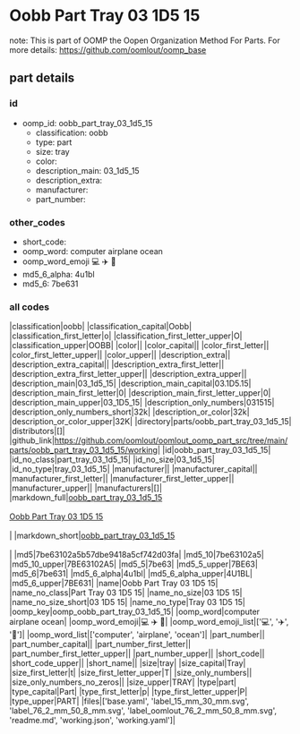 # Oobb Part Tray 03 1D5 15  

note: This is part of OOMP the Oopen Organization Method For Parts. For more details: https://github.com/oomlout/oomp_base

##  part details





### id
* oomp_id: oobb_part_tray_03_1d5_15
  * classification: oobb
  * type: part
  * size: tray
  * color: 
  * description_main: 03_1d5_15
  * description_extra: 
  * manufacturer: 
  * part_number: 

### other_codes
* short_code: 
* oomp_word: computer airplane ocean
* oomp_word_emoji :computer: :airplane: :ocean:
* md5_6_alpha: 4u1bl
* md5_6: 7be631

### all codes 
|classification|oobb|
|classification_capital|Oobb|
|classification_first_letter|o|
|classification_first_letter_upper|O|
|classification_upper|OOBB|
|color||
|color_capital||
|color_first_letter||
|color_first_letter_upper||
|color_upper||
|description_extra||
|description_extra_capital||
|description_extra_first_letter||
|description_extra_first_letter_upper||
|description_extra_upper||
|description_main|03_1d5_15|
|description_main_capital|03.1D5.15|
|description_main_first_letter|0|
|description_main_first_letter_upper|0|
|description_main_upper|03_1D5_15|
|description_only_numbers|031515|
|description_only_numbers_short|32k|
|description_or_color|32k|
|description_or_color_upper|32K|
|directory|parts/oobb_part_tray_03_1d5_15|
|distributors|[]|
|github_link|https://github.com/oomlout/oomlout_oomp_part_src/tree/main/parts/oobb_part_tray_03_1d5_15/working|
|id|oobb_part_tray_03_1d5_15|
|id_no_class|part_tray_03_1d5_15|
|id_no_size|03_1d5_15|
|id_no_type|tray_03_1d5_15|
|manufacturer||
|manufacturer_capital||
|manufacturer_first_letter||
|manufacturer_first_letter_upper||
|manufacturer_upper||
|manufacturers|[]|
|markdown_full|[oobb_part_tray_03_1d5_15](https://github.com/oomlout/oomlout_oomp_part_src/tree/main/parts/oobb_part_tray_03_1d5_15/working)<br>[](https://github.com/oomlout/oomlout_oomp_part_src/tree/main/parts/oobb_part_tray_03_1d5_15/working)<br>[Oobb Part Tray 03 1D5 15](https://github.com/oomlout/oomlout_oomp_part_src/tree/main/parts/oobb_part_tray_03_1d5_15/working)<br><br>|
|markdown_short|[oobb_part_tray_03_1d5_15](https://github.com/oomlout/oomlout_oomp_part_src/tree/main/parts/oobb_part_tray_03_1d5_15/working)<br><br>|
|md5|7be63102a5b57dbe9418a5cf742d03fa|
|md5_10|7be63102a5|
|md5_10_upper|7BE63102A5|
|md5_5|7be63|
|md5_5_upper|7BE63|
|md5_6|7be631|
|md5_6_alpha|4u1bl|
|md5_6_alpha_upper|4U1BL|
|md5_6_upper|7BE631|
|name|Oobb Part Tray 03 1D5 15|
|name_no_class|Part Tray 03 1D5 15|
|name_no_size|03 1D5 15|
|name_no_size_short|03 1D5 15|
|name_no_type|Tray 03 1D5 15|
|oomp_key|oomp_oobb_part_tray_03_1d5_15|
|oomp_word|computer airplane ocean|
|oomp_word_emoji|:computer: :airplane: :ocean:|
|oomp_word_emoji_list|[':computer:', ':airplane:', ':ocean:']|
|oomp_word_list|['computer', 'airplane', 'ocean']|
|part_number||
|part_number_capital||
|part_number_first_letter||
|part_number_first_letter_upper||
|part_number_upper||
|short_code||
|short_code_upper||
|short_name||
|size|tray|
|size_capital|Tray|
|size_first_letter|t|
|size_first_letter_upper|T|
|size_only_numbers||
|size_only_numbers_no_zeros||
|size_upper|TRAY|
|type|part|
|type_capital|Part|
|type_first_letter|p|
|type_first_letter_upper|P|
|type_upper|PART|
|files|['base.yaml', 'label_15_mm_30_mm.svg', 'label_76_2_mm_50_8_mm.svg', 'label_oomlout_76_2_mm_50_8_mm.svg', 'readme.md', 'working.json', 'working.yaml']|
